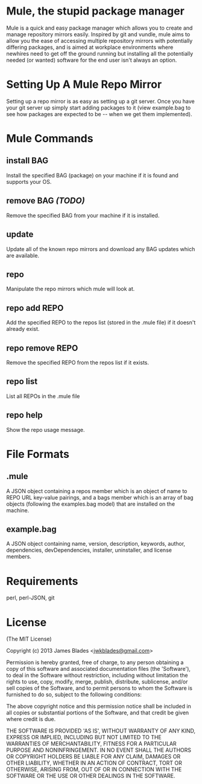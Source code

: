 Mule, the stupid package manager
================================

Mule is a quick and easy package manager which allows you to create and manage repository mirrors easily. Inspired by git and vundle, mule aims to allow you the ease of accessing multiple repository mirrors with potentially differing packages, and is aimed at workplace environments where newhires need to get off the ground running but installing all the potentially needed (or wanted) software for the end user isn't always an option.

Setting Up A Mule Repo Mirror
=============================

Setting up a repo mirror is as easy as setting up a git server. Once you have your git server up simply start adding packages to it (view example.bag to see how packages are expected to be -- when we get them implemented).

Mule Commands
=============

install BAG
-----------
Install the specified BAG (package) on your machine if it is found and supports 
your OS.

remove BAG *(TODO)*
----------
Remove the specified BAG from your machine if it is installed.

update
------
Update all of the known repo mirrors and download any BAG updates which are 
available.

repo
----
Manipulate the repo mirrors which mule will look at.

repo add REPO
-------------
Add the specified REPO to the repos list (stored in the .mule file) if it 
doesn't already exist.

repo remove REPO
----------------
Remove the specified REPO from the repos list if it exists.

repo list
---------
List all REPOs in the .mule file

repo help
---------
Show the repo usage message.

File Formats
============

.mule
-----
A JSON object containing a repos member which is an object of name to REPO URL key-value pairings, and a bags member which is an array of bag objects (following the examples.bag model) that are installed on the machine.

example.bag
-----------
A JSON object containing name, version, description, keywords, author, 
dependencies, devDependencies, installer, uninstaller, and license members.

Requirements
============
perl, perl-JSON, git

License
=======

(The MIT License)

Copyright (c) 2013 James Blades &lt;jwkblades@gmail.com&gt;

Permission is hereby granted, free of charge, to any person obtaining
a copy of this software and associated documentation files (the
'Software'), to deal in the Software without restriction, including
without limitation the rights to use, copy, modify, merge, publish,
distribute, sublicense, and/or sell copies of the Software, and to
permit persons to whom the Software is furnished to do so, subject to
the following conditions:

The above copyright notice and this permission notice shall be
included in all copies or substantial portions of the Software, and 
that credit be given where credit is due.

THE SOFTWARE IS PROVIDED 'AS IS', WITHOUT WARRANTY OF ANY KIND,
EXPRESS OR IMPLIED, INCLUDING BUT NOT LIMITED TO THE WARRANTIES OF
MERCHANTABILITY, FITNESS FOR A PARTICULAR PURPOSE AND NONINFRINGEMENT.
IN NO EVENT SHALL THE AUTHORS OR COPYRIGHT HOLDERS BE LIABLE FOR ANY
CLAIM, DAMAGES OR OTHER LIABILITY, WHETHER IN AN ACTION OF CONTRACT,
TORT OR OTHERWISE, ARISING FROM, OUT OF OR IN CONNECTION WITH THE
SOFTWARE OR THE USE OR OTHER DEALINGS IN THE SOFTWARE.
